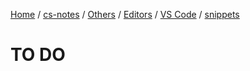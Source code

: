 [Home](https://mengxianbin.github.io) /
[cs-notes](https://mengxianbin.github.io/cs-notes/content) /
[Others](https://mengxianbin.github.io/cs-notes/content/Others) /
[Editors](https://mengxianbin.github.io/cs-notes/content/Others/Editors) /
[VS Code](https://mengxianbin.github.io/cs-notes/content/Others/Editors/VS%20Code) /
[snippets](https://mengxianbin.github.io/cs-notes/content/Others/Editors/VS%20Code/snippets)

# TO DO
